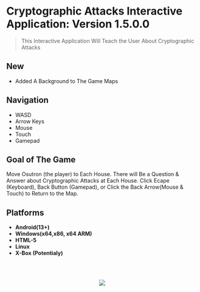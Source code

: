 # Cryptographic Attacks Interactive Application: <b>Version 1.5.0.0</b>

> This Interactive Application Will Teach the User About Cryptographic Attacks

## New

* Added A Background to The Game Maps

## Navigation

* WASD
* Arrow Keys
* Mouse
* Touch
* Gamepad

## Goal of The Game
Move Osutron (the player) to Each House. There will Be a Question & Answer about Cryptographic Attacks at Each House. Click Ecape (Keyboard), Back Button (Gamepad), or Click the Back Arrow(Mouse & Touch) to Return to the Map.

## Platforms

* <b>Android(13+)</b>
* <b> Windows(x64,x86, x64 ARM) </b>
* <b> HTML-5 </b>
* <b> Linux </b>
* <b> X-Box (Potentialy) </b>

<br></br>

<p align="center">
    <a href="https://sites.google.com/view/paulgamerboy101-games/" target="_blank">
        <img src= "https://github.com/user-attachments/assets/5860f0c1-2b3e-4596-b8f1-c7a8cb8c1262" />
    </a>
</p>
